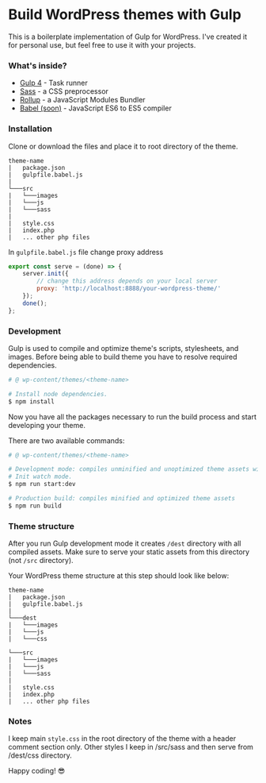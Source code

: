 # Build WordPress themes with Gulp

This is a boilerplate implementation of Gulp for WordPress. I've created it for personal use, but feel free to use it with your projects.

### What's inside?
- [Gulp 4](https://gulpjs.com/) - Task runner 
- [Sass](https://sass-lang.com/) - a CSS preprocessor
- [Rollup](https://rollupjs.org/guide/en/) - a JavaScript Modules Bundler
- [Babel (soon)](https://babeljs.io/) - JavaScript ES6 to ES5 compiler

### Installation
Clone or download the files and place it to root directory of the theme.
```
theme-name
|   package.json
|   gulpfile.babel.js
|
└───src
|   └───images
|   └───js
|   └───sass  
|
|   style.css
|   index.php
|   ... other php files
```
In `gulpfile.babel.js` file change proxy address
```javascript
export const serve = (done) => {
    server.init({
        // change this address depends on your local server
        proxy: 'http://localhost:8888/your-wordpress-theme/'
    });
    done();
};
```

### Development
Gulp is used to compile and optimize theme's scripts, stylesheets, and images.
Before being able to build theme you have to resolve required dependencies.

```bash
# @ wp-content/themes/<theme-name>

# Install node dependencies.
$ npm install
```
Now you have all the packages necessary to run the build process and start developing your theme.

There are two available commands:
```bash
# @ wp-content/themes/<theme-name>

# Development mode: compiles unminified and unoptimized theme assets with source maps.
# Init watch mode.
$ npm run start:dev

# Production build: compiles minified and optimized theme assets
$ npm run build
```

### Theme structure
After you run Gulp development mode it creates `/dest` directory with all compiled assets. Make sure to serve your static assets from this directory (not `/src` directory).

Your WordPress theme structure at this step should look like below:
```
theme-name
|   package.json
|   gulpfile.babel.js
|
└───dest
|   └───images
|   └───js
|   └───css

└───src
|   └───images
|   └───js
|   └───sass  
|
|   style.css
|   index.php
|   ... other php files
```

### Notes
I keep main `style.css` in the root directory of the theme with a header comment section only.
Other styles I keep in /src/sass and then serve from /dest/css directory. 

Happy coding! 😎






